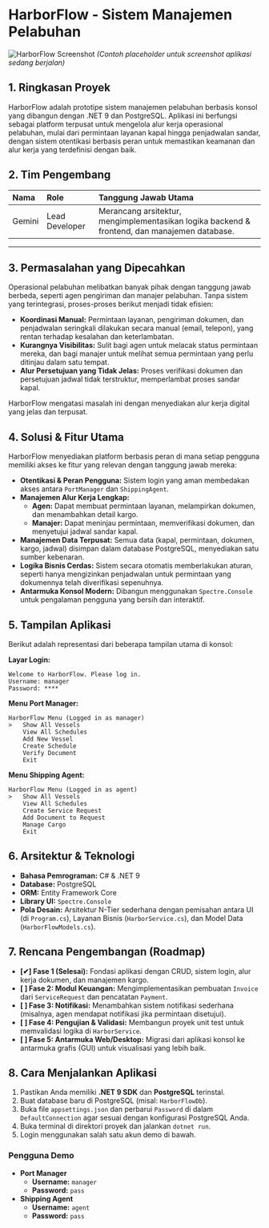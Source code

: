 # HarborFlow - Sistem Manajemen Pelabuhan

![HarborFlow Screenshot](https://via.placeholder.com/800x400.png?text=HarborFlow+Console+UI)
*(Contoh placeholder untuk screenshot aplikasi sedang berjalan)*

## 1. Ringkasan Proyek

HarborFlow adalah prototipe sistem manajemen pelabuhan berbasis konsol yang dibangun dengan .NET 9 dan PostgreSQL. Aplikasi ini berfungsi sebagai platform terpusat untuk mengelola alur kerja operasional pelabuhan, mulai dari permintaan layanan kapal hingga penjadwalan sandar, dengan sistem otentikasi berbasis peran untuk memastikan keamanan dan alur kerja yang terdefinisi dengan baik.

## 2. Tim Pengembang

| Nama | Role | Tanggung Jawab Utama |
| :--- | :--- | :--- |
| Gemini | Lead Developer | Merancang arsitektur, mengimplementasikan logika backend & frontend, dan manajemen database. |

---

## 3. Permasalahan yang Dipecahkan

Operasional pelabuhan melibatkan banyak pihak dengan tanggung jawab berbeda, seperti agen pengiriman dan manajer pelabuhan. Tanpa sistem yang terintegrasi, proses-proses berikut menjadi tidak efisien:

-   **Koordinasi Manual:** Permintaan layanan, pengiriman dokumen, dan penjadwalan seringkali dilakukan secara manual (email, telepon), yang rentan terhadap kesalahan dan keterlambatan.
-   **Kurangnya Visibilitas:** Sulit bagi agen untuk melacak status permintaan mereka, dan bagi manajer untuk melihat semua permintaan yang perlu ditinjau dalam satu tempat.
-   **Alur Persetujuan yang Tidak Jelas:** Proses verifikasi dokumen dan persetujuan jadwal tidak terstruktur, memperlambat proses sandar kapal.

HarborFlow mengatasi masalah ini dengan menyediakan alur kerja digital yang jelas dan terpusat.

## 4. Solusi & Fitur Utama

HarborFlow menyediakan platform berbasis peran di mana setiap pengguna memiliki akses ke fitur yang relevan dengan tanggung jawab mereka:

-   **Otentikasi & Peran Pengguna:** Sistem login yang aman membedakan akses antara `PortManager` dan `ShippingAgent`.
-   **Manajemen Alur Kerja Lengkap:**
    -   **Agen:** Dapat membuat permintaan layanan, melampirkan dokumen, dan menambahkan detail kargo.
    -   **Manajer:** Dapat meninjau permintaan, memverifikasi dokumen, dan menyetujui jadwal sandar kapal.
-   **Manajemen Data Terpusat:** Semua data (kapal, permintaan, dokumen, kargo, jadwal) disimpan dalam database PostgreSQL, menyediakan satu sumber kebenaran.
-   **Logika Bisnis Cerdas:** Sistem secara otomatis memberlakukan aturan, seperti hanya mengizinkan penjadwalan untuk permintaan yang dokumennya telah diverifikasi sepenuhnya.
-   **Antarmuka Konsol Modern:** Dibangun menggunakan `Spectre.Console` untuk pengalaman pengguna yang bersih dan interaktif.

## 5. Tampilan Aplikasi

Berikut adalah representasi dari beberapa tampilan utama di konsol:

**Layar Login:**
```
Welcome to HarborFlow. Please log in.
Username: manager
Password: ****
```

**Menu Port Manager:**
```
HarborFlow Menu (Logged in as manager)
>   Show All Vessels
    View All Schedules
    Add New Vessel
    Create Schedule
    Verify Document
    Exit
```

**Menu Shipping Agent:**
```
HarborFlow Menu (Logged in as agent)
>   Show All Vessels
    View All Schedules
    Create Service Request
    Add Document to Request
    Manage Cargo
    Exit
```

## 6. Arsitektur & Teknologi

-   **Bahasa Pemrograman:** C# & .NET 9
-   **Database:** PostgreSQL
-   **ORM:** Entity Framework Core
-   **Library UI:** `Spectre.Console`
-   **Pola Desain:** Arsitektur N-Tier sederhana dengan pemisahan antara UI (di `Program.cs`), Layanan Bisnis (`HarborService.cs`), dan Model Data (`HarborFlowModels.cs`).

## 7. Rencana Pengembangan (Roadmap)

-   **[✔] Fase 1 (Selesai):** Fondasi aplikasi dengan CRUD, sistem login, alur kerja dokumen, dan manajemen kargo.
-   **[ ] Fase 2: Modul Keuangan:** Mengimplementasikan pembuatan `Invoice` dari `ServiceRequest` dan pencatatan `Payment`.
-   **[ ] Fase 3: Notifikasi:** Menambahkan sistem notifikasi sederhana (misalnya, agen mendapat notifikasi jika permintaan disetujui).
-   **[ ] Fase 4: Pengujian & Validasi:** Membangun proyek unit test untuk memvalidasi logika di `HarborService`.
-   **[ ] Fase 5: Antarmuka Web/Desktop:** Migrasi dari aplikasi konsol ke antarmuka grafis (GUI) untuk visualisasi yang lebih baik.

## 8. Cara Menjalankan Aplikasi

1.  Pastikan Anda memiliki **.NET 9 SDK** dan **PostgreSQL** terinstal.
2.  Buat database baru di PostgreSQL (misal: `HarborFlowDb`).
3.  Buka file `appsettings.json` dan perbarui `Password` di dalam `DefaultConnection` agar sesuai dengan konfigurasi PostgreSQL Anda.
4.  Buka terminal di direktori proyek dan jalankan `dotnet run`.
5.  Login menggunakan salah satu akun demo di bawah.

### Pengguna Demo

-   **Port Manager**
    -   **Username:** `manager`
    -   **Password:** `pass`
-   **Shipping Agent**
    -   **Username:** `agent`
    -   **Password:** `pass`
